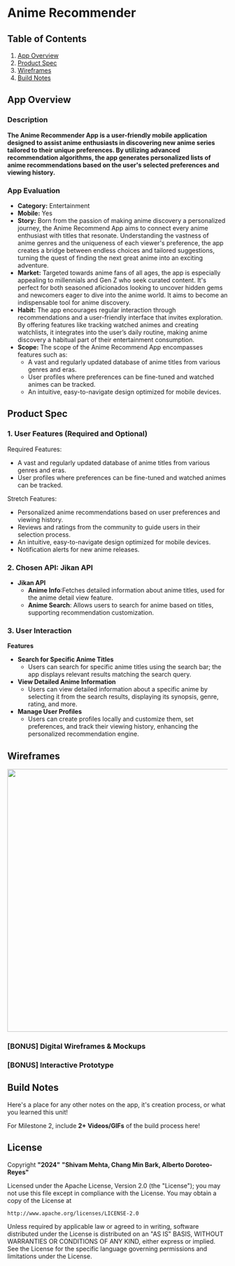 # **Anime Recommender**

## Table of Contents

1. [App Overview](#App-Overview)
1. [Product Spec](#Product-Spec)
1. [Wireframes](#Wireframes)
1. [Build Notes](#Build-Notes)

## App Overview

### Description 

**The Anime Recommender App is a user-friendly mobile application designed to assist anime enthusiasts in discovering new anime series tailored to their unique preferences. By utilizing advanced recommendation algorithms, the app generates personalized lists of anime recommendations based on the user's selected preferences and viewing history.**

### App Evaluation

<!-- Evaluation of your app across the following attributes -->

   - **Category:** Entertainment
   - **Mobile:** Yes
   - **Story:** Born from the passion of making anime discovery a personalized journey, the Anime Recommend App aims to connect every anime enthusiast with titles that resonate. Understanding the vastness of anime genres and the uniqueness of each viewer's preference, the app creates a bridge between endless choices and tailored suggestions, turning the quest of finding the next great anime into an exciting adventure.
   - **Market:** Targeted towards anime fans of all ages, the app is especially appealing to millennials and Gen Z who seek curated content. It's perfect for both seasoned aficionados looking to uncover hidden gems and newcomers eager to dive into the anime world. It aims to become an indispensable tool for anime discovery. 
   - **Habit:** The app encourages regular interaction through recommendations and a user-friendly interface that invites exploration. By offering features like tracking watched animes and creating watchlists, it integrates into the user’s daily routine, making anime discovery a habitual part of their entertainment consumption.
   - **Scope:** The scope of the Anime Recommend App encompasses features such as:
     - A vast and regularly updated database of anime titles from various genres and eras.
     - User profiles where preferences can be fine-tuned and watched animes can be tracked.
     - An intuitive, easy-to-navigate design optimized for mobile devices.

## Product Spec

### 1. User Features (Required and Optional)

Required Features:

- A vast and regularly updated database of anime titles from various genres and eras. 
- User profiles where preferences can be fine-tuned and watched animes can be tracked.

Stretch Features:

- Personalized anime recommendations based on user preferences and viewing history.
- Reviews and ratings from the community to guide users in their selection process.
- An intuitive, easy-to-navigate design optimized for mobile devices.
- Notification alerts for new anime releases.

### 2. Chosen API: Jikan API

- **Jikan API**
  -  **Anime Info**:Fetches detailed information about anime titles, used for the anime detail view feature.
  - **Anime Search**: Allows users to search for anime based on titles, supporting recommendation customization.

### 3. User Interaction

**Features**

- **Search for Specific Anime Titles**
  - Users can search for specific anime titles using the search bar; the app displays relevant results matching the search query.
- **View Detailed Anime Information**
  - Users can view detailed information about a specific anime by selecting it from the search results, displaying its synopsis, genre, rating, and more.
- **Manage User Profiles**
  - Users can create profiles locally and customize them, set preferences, and track their viewing history, enhancing the personalized recommendation engine.

## Wireframes
<!-- Add picture of your hand sketched wireframes in this section -->
<img src="YOUR_WIREFRAME_IMAGE_URL" width=600>

### [BONUS] Digital Wireframes & Mockups

### [BONUS] Interactive Prototype

## Build Notes

Here's a place for any other notes on the app, it's creation 
process, or what you learned this unit!  

For Milestone 2, include **2+ Videos/GIFs** of the build process here!

## License

Copyright **"2024"** **"Shivam Mehta, Chang Min Bark, Alberto Doroteo-Reyes"**

Licensed under the Apache License, Version 2.0 (the "License");
you may not use this file except in compliance with the License.
You may obtain a copy of the License at

    http://www.apache.org/licenses/LICENSE-2.0

Unless required by applicable law or agreed to in writing, software
distributed under the License is distributed on an "AS IS" BASIS,
WITHOUT WARRANTIES OR CONDITIONS OF ANY KIND, either express or implied.
See the License for the specific language governing permissions and
limitations under the License.

